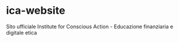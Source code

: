 # ica-website
Sito ufficiale Institute for Conscious Action - Educazione finanziaria e digitale etica
